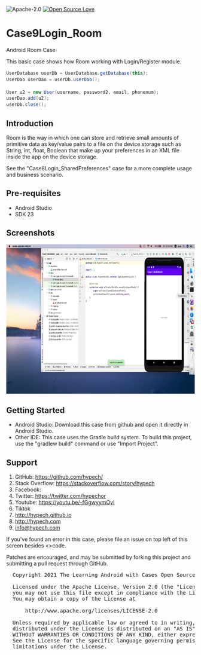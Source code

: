 ![Apache-2.0](https://img.shields.io/badge/license-Apache-blue)  [![Open Source Love](https://badges.frapsoft.com/os/v1/open-source.png?v=103)](https://github.com/ellerbrock/open-source-badges/)

# Case9Login_Room

Android Room Case

This basic case shows how Room working with Login/Register module.

```java
UserDatabase userDb = UserDatabase.getDatabase(this);
UserDao userDao = userDb.userDao();
		
User u2 = new User(username, password2, email, phonenum);
userDao.add(u2);
userDb.close();
```

Introduction
------------

Room is the way in which one can store and retrieve small amounts of primitive data as key/value pairs to a file on the device storage such as String, int, float, Boolean that make up your preferences in an XML file inside the app on the device storage. 

See the "Case8Login_SharedPreferences" case for a more complete usage and business scenario.

Pre-requisites
--------------

- Android Studio 
- SDK 23

Screenshots
-------------

<img src="screenshot.png" height="400" alt="Screenshot"/> 

Getting Started
---------------

* Android Studio: Download this case from github and open it directly in Android Studio.
* Other IDE: This case uses the Gradle build system. To build this project, use the "gradlew build" command or use "Import Project".

Support
-------

1. GitHub: https://github.com/hypech/
2. Stack Overflow: https://stackoverflow.com/story/hypech
2. Facebook: 
3. Twitter: https://twitter.com/hypechor
4. Youtube: https://youtu.be/-fGgwyymOyI
5. Tiktok
6. http://hypech.github.io
7. http://hypech.com
8. info@hypech.com

If you've found an error in this case, please file an issue on top left of this screen besides <>code.

Patches are encouraged, and may be submitted by forking this project and submitting a pull request through GitHub. 


 <pre>
  Copyright 2021 The Learning Android with Cases Open Source Project

  Licensed under the Apache License, Version 2.0 (the "License");
  you may not use this file except in compliance with the License.
  You may obtain a copy of the License at

      http://www.apache.org/licenses/LICENSE-2.0

  Unless required by applicable law or agreed to in writing, software
  distributed under the License is distributed on an "AS IS" BASIS,
  WITHOUT WARRANTIES OR CONDITIONS OF ANY KIND, either express or implied.
  See the License for the specific language governing permissions and
  limitations under the License.
  
</pre>

